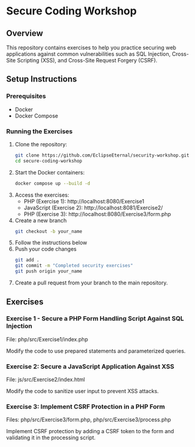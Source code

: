 # Secure Coding Workshop

## Overview

This repository contains exercises to help you practice securing web applications against common vulnerabilities such as
SQL Injection, Cross-Site Scripting (XSS), and Cross-Site Request Forgery (CSRF).

## Setup Instructions

### Prerequisites

- Docker
- Docker Compose

### Running the Exercises

1. Clone the repository:
   ```bash
   git clone https://github.com/EclipseEternal/security-workshop.git
   cd secure-coding-workshop
2. Start the Docker containers:
   ```bash
   docker compose up --build -d
3. Access the exercises:
    * PHP (Exercise 1): http://localhost:8080/Exercise1
    * JavaScript (Exercise 2): http://localhost:8081/Exercise2/
    * PHP (Exercise 3): http://localhost:8080/Exercise3/form.php
4. Create a new branch
   ```bash
   git checkout -b your_name   
5. Follow the instructions below
6. Push your code changes
   ```bash
   git add .
   git commit -m "Completed security exercises"
   git push origin your_name
7. Create a pull request from your branch to the main repository.
## Exercises

### Exercise 1 - Secure a PHP Form Handling Script Against SQL Injection

File: php/src/Exercise1/index.php

Modify the code to use prepared statements and parameterized queries.

### Exercise 2: Secure a JavaScript Application Against XSS

File: js/src/Exercise2/index.html

Modify the code to sanitize user input to prevent XSS attacks.

### Exercise 3: Implement CSRF Protection in a PHP Form

Files: php/src/Exercise3/form.php, php/src/Exercise3/process.php

Implement CSRF protection by adding a CSRF token to the form and validating it in the processing script.
